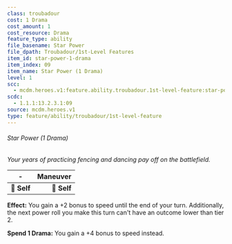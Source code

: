 ```yaml
---
class: troubadour
cost: 1 Drama
cost_amount: 1
cost_resource: Drama
feature_type: ability
file_basename: Star Power
file_dpath: Troubadour/1st-Level Features
item_id: star-power-1-drama
item_index: 09
item_name: Star Power (1 Drama)
level: 1
scc:
  - mcdm.heroes.v1:feature.ability.troubadour.1st-level-feature:star-power-1-drama
scdc:
  - 1.1.1:13.2.3.1:09
source: mcdm.heroes.v1
type: feature/ability/troubadour/1st-level-feature
---
```


###### Star Power (1 Drama)

*Your years of practicing fencing and dancing pay off on the battlefield.*

| **-**       | **Maneuver** |
| ----------- | -----------: |
| **📏 Self** |  **🎯 Self** |

**Effect:** You gain a +2 bonus to speed until the end of your turn. Additionally, the next power roll you make this turn can't have an outcome lower than tier 2.

**Spend 1 Drama:** You gain a +4 bonus to speed instead.
